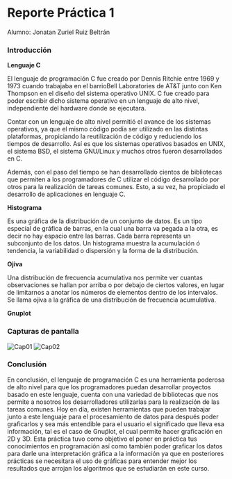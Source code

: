 # Reporte Práctica 1

Alumno: Jonatan Zuriel Ruiz Beltrán

### Introducción

**Lenguaje C**

El lenguaje de programación C fue creado por Dennis Ritchie entre 1969 y 1973 cuando trabajaba en el barrioBell Laboratories de AT&T junto con Ken Thompson en el diseño del sistema operativo UNIX. C fue creado para poder escribir dicho sistema operativo en un lenguaje de alto nivel, independiente del hardware donde se ejecutara.

Contar con un lenguaje de alto nivel permitió el avance de los sistemas operativos, ya que el mismo código podía ser utilizado en las distintas plataformas, propiciando la reutilización de código y reduciendo los tiempos de desarrollo. Así es que los sistemas operativos basados en UNIX, el sistema BSD, el sistema GNU/Linux y muchos otros fueron desarrollados en C.

Además, con el paso del tiempo se han desarrollado cientos de bibliotecas que permiten a los programadores de C utilizar el código desarrollado por otros para la realización de tareas comunes. Esto, a su vez, ha propiciado el desarrollo de aplicaciones en lenguaje C. 


__Histograma__

Es una gráfica de la distribución de un conjunto  de  datos. Es un tipo especial de gráfica de barras, en la cual una barra va pegada a la otra, es decir no hay espacio entre las barras. Cada barra representa un subconjunto de los datos. Un histograma muestra la acumulación ó tendencia, la variabilidad o dispersión y la forma de la distribución.

__Ojiva__

Una distribución de frecuencia acumulativa nos permite ver cuantas observaciones se hallan por arriba o por debajo de ciertos valores, en lugar de limitarnos a anotar los números de elementos dentro de los intervalos. Se llama ojiva a la gráfica de una distribución de frecuencia acumulativa.

**Gnuplot**


### Capturas de pantalla

![Cap01](../assets/cap01.png)
![Cap02](../assets/cap02.png)


### Conclusión

En conclusión, el lenguaje de programación C es una herramienta poderosa de alto nivel para que los programadores puedan desarrollar proyectos basado en este lenguaje, cuenta con una variedad de bibliotecas que nos permite a nosotros los desarrolladores utilizarlas para la realización de las tareas comunes. Hoy en día, existen herramientas que pueden trabajar junto a este lenguaje para el procesamiento de datos para después poder graficarlos y sea más entendible para el usuario el significado que lleva esa información, tal es el caso de Gnuṕlot, el cual permite hacer graficación en 2D y 3D. Esta práctica tuvo como objetivo el poner en práctica tus conocimientos en programación así como también poder graficar los datos para darle una interpretación gráfica a la información ya que en posteriores prácticas se necesitara el uso de gráficas para entender mejor los resultados que arrojan los algoritmos que se estudiarán en este curso.
